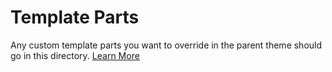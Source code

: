 # Template Parts

Any custom template parts you want to override in the parent theme should go in this directory. [Learn More](http://dev.themeblvd.com/tutorial/template-parts-framework-2-5/)
